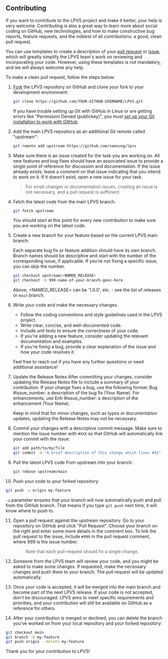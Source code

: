 ## Contributing

If you want to contribute to the LPVS project and make it better, your help is very welcome. Contributing is also a great way to learn more about social coding on GitHub, new technologies, and how to make constructive bug reports, feature requests, and the noblest of all contributions: a good, clean pull request.

You can use templates to create a description of your [pull request](PULL_REQUEST_TEMPLATE.md) or [issue](ISSUE_TEMPLATE.md), which will greatly simplify the LPVS team's work on reviewing and incorporating your code. However, using these templates is not mandatory, and we will always welcome any help.

To make a clean pull request, follow the steps below:

1. [Fork](http://help.github.com/fork-a-repo/) the LPVS repository on GitHub and clone your fork to your development environment:
   ```sh
   git clone https://github.com/YOUR-GITHUB-USERNAME/LPVS.git
   ```
   If you have trouble setting up Git with GitHub in Linux or are getting errors like "Permission Denied (publickey)", you must [set up your Git installation to work with GitHub](http://help.github.com/linux-set-up-git/).

2. Add the main LPVS repository as an additional Git remote called "upstream":
   ```sh
   git remote add upstream https://github.com/samsung/lpvs
   ```

3. Make sure there is an issue created for the task you are working on. All new features and bug fixes should have an associated issue to provide a single point of reference for discussion and documentation. If the issue already exists, leave a comment on that issue indicating that you intend to work on it. If it doesn't exist, open a new issue for your task. 

    > For small changes or documentation issues, creating an issue is not necessary, and a pull request is sufficient.

4. Fetch the latest code from the main LPVS branch:
   ```sh
   git fetch upstream
   ```
    You should start at this point for every new contribution to make sure you are working on the latest code.

5. Create a new branch for your feature based on the current LPVS main branch:

    Each separate bug fix or feature addition should have its own branch. Branch names should be descriptive and start with the number of the corresponding issue, if applicable. If you're not fixing a specific issue, you can skip the number. 
	```sh
	git checkout upstream/<NAMED_RELEASE>
	git checkout -b 999-name-of-your-branch-goes-here
	```
    Above, <NAMED_RELEASE> can be '1.0.0', etc. - see the list of releases or `main` branch.

6. Write your code and make the necessary changes.
   - Follow the coding conventions and style guidelines used in the LPVS project.
   - Write clear, concise, and well-documented code.
   - Include unit tests to ensure the correctness of your code.
   - If you're adding a new feature, consider updating the relevant documentation and examples.
   - If you're fixing a bug, provide a clear explanation of the issue and how your code resolves it.

    Feel free to reach out if you have any further questions or need additional assistance!

7. Update the Release Notes
    After committing your changes, consider updating the Release Notes file to include a summary of your contribution. If your change fixes a bug, use the following format: Bug #issue_number: a description of the bug fix (Your Name). For enhancements, use Enh #issue_number: a description of the enhancement (Your Name).

    Keep in mind that for minor changes, such as typos or documentation updates, updating the Release Notes may not be necessary.

8. Commit your changes with a descriptive commit message. Make sure to mention the issue number with `#XXX` so that GitHub will automatically link your commit with the issue:
   ```sh
   git add path/to/my/file
   git commit -m "A brief description of this change which fixes #42" --signoff
   ```

9. Pull the latest LPVS code from upstream into your branch:
   ```sh
   git rebase upstream/main
   ```

10. Push your code to your forked repository:
   ```sh
   git push -u origin my-feature
   ```
   `-u` parameter ensures that your branch will now automatically push and pull from the GitHub branch. That means if you type `git push` next time, it will know where to push to.

11. Open a pull request against the upstream repository. Go to your repository on GitHub and click "Pull Request". Choose your branch on the right and enter some more details in the comment box. To link the pull request to the issue, include `#999` in the pull request comment, where 999 is the issue number.
    > Note that each pull-request should fix a single change.

12. Someone from the LPVS team will review your code, and you might be asked to make some changes. If requested, make the necessary changes and push them to your branch. The pull request will be updated automatically.

13. Once your code is accepted, it will be merged into the main branch and become part of the next LPVS release. If your code is not accepted, don't be discouraged. LPVS aims to meet specific requirements and priorities, and your contribution will still be available on GitHub as a reference for others.

13. After your contribution is merged or declined, you can delete the branch you've worked on from your local repository and your forked repository:
   ```sh
   git checkout main
   git branch -D my-feature
   git push origin --delete my-feature
   ```

Thank you for your contribution to LPVS!